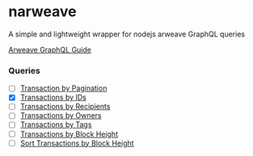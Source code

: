 # narweave
A simple and lightweight wrapper for nodejs arweave GraphQL queries

[Arweave GraphQL Guide](https://gql-guide.vercel.app/)

### Queries
- [ ] [Transaction by Pagination](https://gql-guide.vercel.app/#pagination)
- [X] [Transactions by IDs](https://gql-guide.vercel.app/#transaction)
- [ ] [Transactions by Recipients](https://gql-guide.vercel.app/#recipients)
- [ ] [Transactions by Owners](https://gql-guide.vercel.app/#owners)
- [ ] [Transactions by Tags](https://gql-guide.vercel.app/#tags)
- [ ] [Transactions by Block Height](https://gql-guide.vercel.app/#blockheight)
- [ ] [Sort Transactions by Block Height](https://gql-guide.vercel.app/#sorting)
